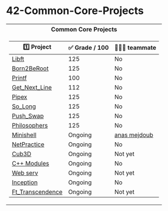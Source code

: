 # 42-Common-Core-Projects
<table align="center">
<tr>
<th>Common Core Projects </th>
</tr>
<tr>

<td>

| :one: Project | :white_check_mark: Grade / 100 | 🧑‍🤝‍🧑 teammate | 
|--|--|--|
| [  Libft](https://github.com/nourddine-benyahya/libft)  | 125 | No |
| [Born2BeRoot](https://github.com/nourddine-benyahya/Born2beRoot) | 125 | No |
| [Printf](https://github.com/nourddine-benyahya/ft_printf) | 100 | No |
| [Get_Next_Line](https://github.com/nourddine-benyahya/Get_next_line) | 112 | No |
| [Pipex](https://github.com/nourddine-benyahya/pipex) | 125 | No |
| [So_Long](https://github.com/nourddine-benyahya/so_long) | 125 | No |
| [Push_Swap](https://github.com/nourddine-benyahya/push_swap) | 125 | No |
| [Philosophers](https://github.com/nourddine-benyahya/Philosophers) | 125 | No |
| [Minishell](https://github.com/nourddine-benyahya/Minishell)| Ongoing | [anas mejdoub](https://github.com/anas-mejdoub) |
| [NetPractice](https://github.com/nourddine-benyahya/NetPractice) | Ongoing | No |
| [Cub3D](https://github.com/nourddine-benyahya/Cub3D) | Ongoing | Not yet |
| [C++ Modules](https://github.com/nourddine-benyahya/C-Plus-Plus)  | Ongoing | No |
| [Web serv](https://github.com/nourddine-benyahya/Web-serv) | Ongoing | Not yet |
| [Inception](https://github.com/nourddine-benyahya/Inception) | Ongoing | No |
| [Ft_Transcendence](https://github.com/nourddine-benyahya/42_Transcendence) | Ongoing | Not yet |

</td>
</tr> </table>
